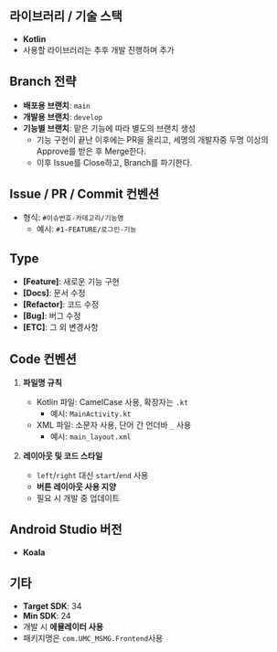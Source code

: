## 라이브러리 / 기술 스택
- **Kotlin**
- 사용할 라이브러리는 추후 개발 진행하며 추가


## Branch 전략
- **배포용 브랜치**: `main`
- **개발용 브랜치**: `develop`
- **기능별 브랜치**: 맡은 기능에 따라 별도의 브랜치 생성
  - 기능 구현이 끝난 이후에는 PR을 올리고, 세명의 개발자중 두명 이상의 Approve를 받은 후 Merge한다.
  - 이후 Issue를 Close하고, Branch를 파기한다. 


## Issue / PR / Commit 컨벤션
- 형식: `#이슈번호-카테고리/기능명`
  - 예시: `#1-FEATURE/로그인-기능`


## Type
- **[Feature]**: 새로운 기능 구현
- **[Docs]**: 문서 수정
- **[Refactor]**: 코드 수정
- **[Bug]**: 버그 수정
- **[ETC]**: 그 외 변경사항


## Code 컨벤션
1. **파일명 규칙**  
   - Kotlin 파일: CamelCase 사용, 확장자는 `.kt`  
     - 예시: `MainActivity.kt`
   - XML 파일: 소문자 사용, 단어 간 언더바 `_` 사용  
     - 예시: `main_layout.xml`

2. **레이아웃 및 코드 스타일**  
   - `left`/`right` 대신 `start`/`end` 사용
   - **버튼 레이아웃 사용 지양**
   - 필요 시 개발 중 업데이트


## Android Studio 버전
- **Koala**


## 기타
- **Target SDK**: 34  
- **Min SDK**: 24  
- 개발 시 **에뮬레이터 사용**
- 패키지명은 `com.UMC_MSMG.Frontend`사용

